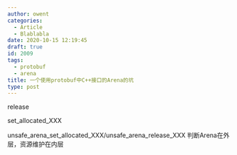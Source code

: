 ```yaml
---
author: owent
categories:
  - Article
  - Blablabla
date: 2020-10-15 12:19:45
draft: true
id: 2009
tags: 
  - protobuf
  - arena
title: 一个使用protobuf中C++接口的Arena的坑
type: post
---
```


release

set_allocated_XXX


unsafe_arena_set_allocated_XXX/unsafe_arena_release_XXX 判断Arena在外层，资源维护在内层

[1]: https://github.com/protocolbuffers/protobuf
